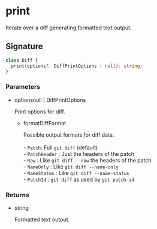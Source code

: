 # print

Iterate over a diff generating formatted text output.

## Signature

```ts
class Diff {
  print(options?: DiffPrintOptions | null): string;
}
```

### Parameters

<ul class="param-ul">
  <li class="param-li param-li-root">
    <span class="param-name">options</span><span class="param-type">null | DiffPrintOptions</span>
    <br>
    <p class="param-description">Print options for diff.</p>
    <ul class="param-ul">
      <li class="param-li">
        <span class="param-name">format</span><span class="param-type">DiffFormat</span>
        <br>
        <p class="param-description">Possible output formats for diff data.<br><br>- <code>Patch</code>: Full <code>git diff</code> (default)<br>- <code>PatchHeader</code> : Just the headers of the patch<br>- <code>Raw</code> : Like <code>git diff --raw</code> the headers of the patch<br>- <code>NameOnly</code> : Like <code>git diff --name-only</code><br>- <code>NameStatus</code> : Like <code>git diff --name-status</code><br>- <code>PatchId</code> : <code>git diff</code> as used by <code>git patch-id</code></p>
      </li>
    </ul>
  </li>
</ul>

### Returns

<ul class="param-ul">
  <li class="param-li param-li-root">
    <span class="param-type">string</span>
    <br>
    <p class="param-description">Formatted text output.</p>
  </li>
</ul>